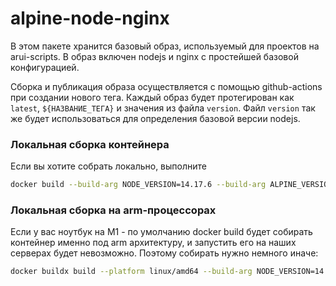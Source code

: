 alpine-node-nginx
===

В этом пакете хранится базовый образ, используемый для проектов на arui-scripts.
В образ включен nodejs и nginx с простейшей базовой конфигурацией.

Сборка и публикация образа осуществляется с помощью github-actions при создании нового тега.
Каждый образ будет протегирован как `latest`, `${НАЗВАНИЕ_ТЕГА}` и значения из файла `version`.
Файл `version` так же будет использоваться для определения базовой версии nodejs.

### Локальная сборка контейнера
Если вы хотите собрать локально, выполните

```sh
docker build --build-arg NODE_VERSION=14.17.6 --build-arg ALPINE_VERSION=3.14 -t alfabankui/arui-scripts:14.17.6 .
```

### Локальная сборка на arm-процессорах
Если у вас ноутбук на M1 - по умолчанию docker build будет собирать контейнер именно под arm архитектуру, и запустить
его на наших серверах будет невозможно. Поэтому собирать нужно немного иначе:

```sh
docker buildx build --platform linux/amd64 --build-arg NODE_VERSION=14.17.6 --build-arg ALPINE_VERSION=3.14 -t alfabankui/arui-scripts:14.17.6 .
```
